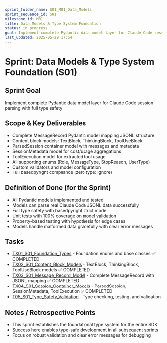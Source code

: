 ```yaml
---
sprint_folder_name: S01_M01_Data_Models
sprint_sequence_id: S01
milestone_id: M01
title: Data Models & Type System Foundation
status: in_progress
goal: Implement complete Pydantic data model layer for Claude Code session parsing with full type safety
last_updated: 2025-05-29 17:54
---
```


# Sprint: Data Models & Type System Foundation (S01)

## Sprint Goal
Implement complete Pydantic data model layer for Claude Code session parsing with full type safety

## Scope & Key Deliverables
- Complete MessageRecord Pydantic model mapping JSONL structure
- Content block models: TextBlock, ThinkingBlock, ToolUseBlock
- ParsedSession container model with messages and metadata
- SessionMetadata model for cost/usage aggregations
- ToolExecution model for extracted tool usage
- All supporting enums (Role, MessageType, StopReason, UserType)
- Custom validators and model configuration
- Full basedpyright compliance (zero type: ignore)

## Definition of Done (for the Sprint)
- All Pydantic models implemented and tested
- Models can parse real Claude Code JSONL data successfully
- Full type safety with basedpyright strict mode
- Unit tests with 100% coverage on model validation
- Property-based testing with hypothesis for edge cases
- Models handle malformed data gracefully with clear error messages

## Tasks
- [TX01_S01_Foundation_Types](./T01_S01_Foundation_Types.md) - Foundation enums and base classes ✅ COMPLETED
- [TX02_S01_Content_Block_Models](./TX02_S01_Content_Block_Models.md) - TextBlock, ThinkingBlock, ToolUseBlock models ✅ COMPLETED
- [TX03_S01_Message_Record_Model](./TX03_S01_Message_Record_Model.md) - Complete MessageRecord with JSONL mapping ✅ COMPLETED
- [TX04_S01_Session_Container_Models](./TX04_S01_Session_Container_Models.md) - ParsedSession, SessionMetadata, ToolExecution ✅ COMPLETED
- [T05_S01_Type_Safety_Validation](./T05_S01_Type_Safety_Validation.md) - Type checking, testing, and validation

## Notes / Retrospective Points
- This sprint establishes the foundational type system for the entire SDK
- Success here enables type-safe development in all subsequent sprints
- Focus on robust validation and clear error messages for debugging
